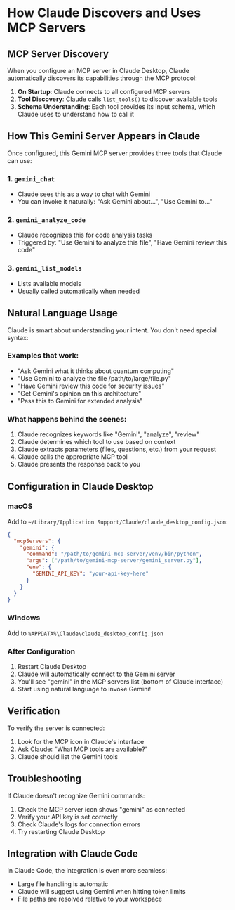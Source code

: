 # How Claude Discovers and Uses MCP Servers

## MCP Server Discovery

When you configure an MCP server in Claude Desktop, Claude automatically discovers its capabilities through the MCP protocol:

1. **On Startup**: Claude connects to all configured MCP servers
2. **Tool Discovery**: Claude calls `list_tools()` to discover available tools
3. **Schema Understanding**: Each tool provides its input schema, which Claude uses to understand how to call it

## How This Gemini Server Appears in Claude

Once configured, this Gemini MCP server provides three tools that Claude can use:

### 1. `gemini_chat`
- Claude sees this as a way to chat with Gemini
- You can invoke it naturally: "Ask Gemini about...", "Use Gemini to..."

### 2. `gemini_analyze_code`
- Claude recognizes this for code analysis tasks
- Triggered by: "Use Gemini to analyze this file", "Have Gemini review this code"

### 3. `gemini_list_models`
- Lists available models
- Usually called automatically when needed

## Natural Language Usage

Claude is smart about understanding your intent. You don't need special syntax:

### Examples that work:
- "Ask Gemini what it thinks about quantum computing"
- "Use Gemini to analyze the file /path/to/large/file.py"
- "Have Gemini review this code for security issues"
- "Get Gemini's opinion on this architecture"
- "Pass this to Gemini for extended analysis"

### What happens behind the scenes:
1. Claude recognizes keywords like "Gemini", "analyze", "review"
2. Claude determines which tool to use based on context
3. Claude extracts parameters (files, questions, etc.) from your request
4. Claude calls the appropriate MCP tool
5. Claude presents the response back to you

## Configuration in Claude Desktop

### macOS
Add to `~/Library/Application Support/Claude/claude_desktop_config.json`:

```json
{
  "mcpServers": {
    "gemini": {
      "command": "/path/to/gemini-mcp-server/venv/bin/python",
      "args": ["/path/to/gemini-mcp-server/gemini_server.py"],
      "env": {
        "GEMINI_API_KEY": "your-api-key-here"
      }
    }
  }
}
```

### Windows
Add to `%APPDATA%\Claude\claude_desktop_config.json`

### After Configuration
1. Restart Claude Desktop
2. Claude will automatically connect to the Gemini server
3. You'll see "gemini" in the MCP servers list (bottom of Claude interface)
4. Start using natural language to invoke Gemini!

## Verification

To verify the server is connected:
1. Look for the MCP icon in Claude's interface
2. Ask Claude: "What MCP tools are available?"
3. Claude should list the Gemini tools

## Troubleshooting

If Claude doesn't recognize Gemini commands:
1. Check the MCP server icon shows "gemini" as connected
2. Verify your API key is set correctly
3. Check Claude's logs for connection errors
4. Try restarting Claude Desktop

## Integration with Claude Code

In Claude Code, the integration is even more seamless:
- Large file handling is automatic
- Claude will suggest using Gemini when hitting token limits
- File paths are resolved relative to your workspace